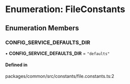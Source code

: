 # Enumeration: FileConstants

## Enumeration Members

### CONFIG\_SERVICE\_DEFAULTS\_DIR

• **CONFIG\_SERVICE\_DEFAULTS\_DIR** = ``"defaults"``

#### Defined in

packages/common/src/constants/file.constants.ts:2
